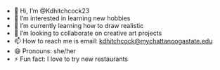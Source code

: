 - 👋 Hi, I’m @Kdhitchcock23
- 👀 I’m interested in learning new hobbies
- 🌱 I’m currently learning how to draw realistic
- 💞️ I’m looking to collaborate on creative art projects
- 📫 How to reach me is email: kdhitchcock@mychattanoogastate.edu
- 😄 Pronouns: she/her
- ⚡ Fun fact: I love to try new restaurants 

<!---
Kdhitchcock23/Kdhitchcock23 is a ✨ special ✨ repository because its `README.md` (this file) appears on your GitHub profile.
You can click the Preview link to take a look at your changes.
--->
